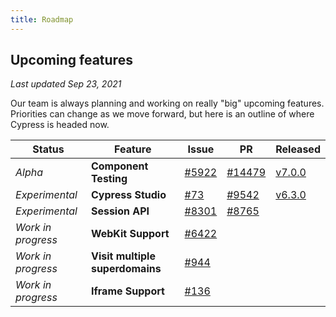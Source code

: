 ```yaml
---
title: Roadmap
---
```


## Upcoming features

_Last updated Sep 23, 2021_

Our team is always planning and working on really "big" upcoming features.
Priorities can change as we move forward, but here is an outline of where
Cypress is headed now.

| Status             | Feature                         | Issue                                                      | PR                                                         | Released                                     |
| ------------------ | ------------------------------- | ---------------------------------------------------------- | ---------------------------------------------------------- | -------------------------------------------- |
| _Alpha_            | **Component Testing**           | [#5922](https://github.com/cypress-io/cypress/issues/5922) | [#14479](https://github.com/cypress-io/cypress/pull/14479) | [v7.0.0](/guides/references/changelog#7-0-0) |
| _Experimental_     | **Cypress Studio**              | [#73](https://github.com/cypress-io/cypress/issues/73)     | [#9542](https://github.com/cypress-io/cypress/pull/9542)   | [v6.3.0](/guides/references/changelog#6-3-0) |
| _Experimental_     | **Session API**                 | [#8301](https://github.com/cypress-io/cypress/issues/8301) | [#8765](https://github.com/cypress-io/cypress/pull/8765)   |                                              | [v8.2.0](/guides/references/changelog#8-2-0) |
| _Work in progress_ | **WebKit Support**              | [#6422](https://github.com/cypress-io/cypress/issues/6422) |                                                            |
| _Work in progress_ | **Visit multiple superdomains** | [#944](https://github.com/cypress-io/cypress/issues/944)   |                                                            |
| _Work in progress_ | **Iframe Support**              | [#136](https://github.com/cypress-io/cypress/issues/136)   |                                                            |
